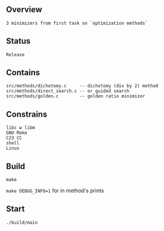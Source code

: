 ## Overview
	3 minimizers from first task on `optimization methods`

## Status
	Release

## Contains
	src/methods/dichotomy.c     -- dichotomy (div by 2) method
	src/methods/direct_search.c -- or guided search
	src/methods/golden.c        -- golden ratio minimizer

## Constrains
	libc w libm
	GNU Make
	C23 CC
	shell
	Linux

## Build
	make
`make DEBUG_INFO=1` for in method's prints
	
## Start
	./build/main
